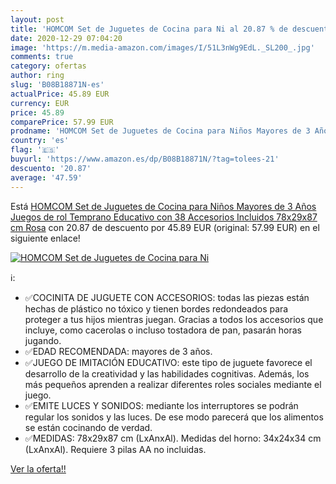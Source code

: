 ```yaml
---
layout: post
title: 'HOMCOM Set de Juguetes de Cocina para Ni al 20.87 % de descuento'
date: 2020-12-29 07:04:20
image: 'https://m.media-amazon.com/images/I/51L3nWg9EdL._SL200_.jpg'
comments: true
category: ofertas
author: ring
slug: 'B08B18871N-es'
actualPrice: 45.89 EUR
currency: EUR
price: 45.89
comparePrice: 57.99 EUR
prodname: 'HOMCOM Set de Juguetes de Cocina para Niños Mayores de 3 Años Juegos de rol Temprano Educativo con 38 Accesorios Incluidos 78x29x87 cm Rosa'
country: 'es'
flag: '🇪🇸'
buyurl: 'https://www.amazon.es/dp/B08B18871N/?tag=tolees-21'
descuento: '20.87'
average: '47.59'
---
```


Está [HOMCOM Set de Juguetes de Cocina para Niños Mayores de 3 Años Juegos de rol Temprano Educativo con 38 Accesorios Incluidos 78x29x87 cm Rosa](https://www.amazon.es/dp/B08B18871N/?tag=tolees-21) con 20.87 de descuento por 45.89 EUR (original: 57.99 EUR) en el siguiente enlace!

[![HOMCOM Set de Juguetes de Cocina para Ni](https://m.media-amazon.com/images/I/51L3nWg9EdL._SL200_.jpg)](https://www.amazon.es/dp/B08B18871N/?tag=tolees-21)

ℹ️:

- ✅COCINITA DE JUGUETE CON ACCESORIOS: todas las piezas están hechas de plástico no tóxico y tienen bordes redondeados para proteger a tus hijos mientras juegan. Gracias a todos los accesorios que incluye, como cacerolas o incluso tostadora de pan, pasarán horas jugando.
- ✅EDAD RECOMENDADA: mayores de 3 años.
- ✅JUEGO DE IMITACIÓN EDUCATIVO: este tipo de juguete favorece el desarrollo de la creatividad y las habilidades cognitivas. Además, los más pequeños aprenden a realizar diferentes roles sociales mediante el juego.
- ✅EMITE LUCES Y SONIDOS: mediante los interruptores se podrán regular los sonidos y las luces. De ese modo parecerá que los alimentos se están cocinando de verdad.
- ✅MEDIDAS: 78x29x87 cm (LxAnxAl). Medidas del horno: 34x24x34 cm (LxAnxAl). Requiere 3 pilas AA no incluidas.

[Ver la oferta!!](https://www.amazon.es/dp/B08B18871N/?tag=tolees-21)
